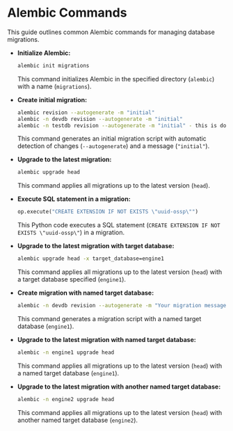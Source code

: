 # **Alembic Commands**

This guide outlines common Alembic commands for managing database migrations.

- **Initialize Alembic:**
    ```bash
    alembic init migrations
    ```

    This command initializes Alembic in the specified directory (`alembic`) with a name (`migrations`).

- **Create initial migration:**
    ```bash
    alembic revision --autogenerate -m "initial"
    alembic -n devdb revision --autogenerate -m "initial"
    alembic -n testdb revision --autogenerate -m "initial" - this is done with pytest
    ```

    This command generates an initial migration script with automatic detection of changes (`--autogenerate`) and a message (`"initial"`).

- **Upgrade to the latest migration:**
    ```bash
    alembic upgrade head
    ```

    This command applies all migrations up to the latest version (`head`).

- **Execute SQL statement in a migration:**
    ```python
    op.execute("CREATE EXTENSION IF NOT EXISTS \"uuid-ossp\"")
    ```

    This Python code executes a SQL statement (`CREATE EXTENSION IF NOT EXISTS \"uuid-ossp\"`) in a migration.

- **Upgrade to the latest migration with target database:**
    ```bash
    alembic upgrade head -x target_database=engine1
    ```

    This command applies all migrations up to the latest version (`head`) with a target database specified (`engine1`).

- **Create migration with named target database:**
    ```bash
    alembic -n devdb revision --autogenerate -m "Your migration message"
    ```

    This command generates a migration script with a named target database (`engine1`).

- **Upgrade to the latest migration with named target database:**
    ```bash
    alembic -n engine1 upgrade head
    ```

    This command applies all migrations up to the latest version (`head`) with a named target database (`engine1`).

- **Upgrade to the latest migration with another named target database:**
    ```bash
    alembic -n engine2 upgrade head
    ```

    This command applies all migrations up to the latest version (`head`) with another named target database (`engine2`).